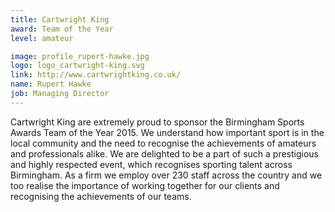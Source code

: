 ```yaml
---
title: Cartwright King
award: Team of the Year
level: amateur

image: profile_rupert-hawke.jpg
logo: logo_cartwright-king.svg
link: http://www.cartwrightking.co.uk/
name: Rupert Hawke
job: Managing Director
---
```

Cartwright King are extremely proud to sponsor the Birmingham Sports Awards Team of the Year 2015. We understand how important sport is in the local community and the need to recognise the achievements of amateurs and professionals alike. We are delighted to be a part of such a prestigious and highly respected event, which recognises sporting talent across Birmingham. As a firm we employ over 230 staff across the country and we too realise the importance of working together for our clients and recognising the achievements of our teams.
